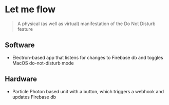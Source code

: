# Let me flow

> A physical (as well as virtual) manifestation of the Do Not Disturb feature

## Software

- Electron-based app that listens for changes to Firebase db and toggles MacOS do-not-disturb mode

## Hardware

- Particle Photon based unit with a button, which triggers a webhook and updates Firebase db